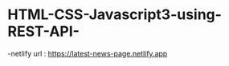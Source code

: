 # HTML-CSS-Javascript3-using-REST-API-  
  
  -netlify url : https://latest-news-page.netlify.app  

  
